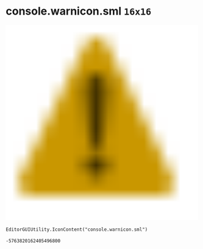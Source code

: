 # console.warnicon.sml `16x16`
<img src="/img/console.warnicon.sml.png" width=512 height=512>

``` CSharp
EditorGUIUtility.IconContent("console.warnicon.sml")
```
```
-5763820162405496800
```
